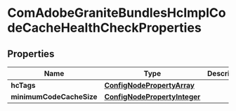 

# ComAdobeGraniteBundlesHcImplCodeCacheHealthCheckProperties

## Properties

Name | Type | Description | Notes
------------ | ------------- | ------------- | -------------
**hcTags** | [**ConfigNodePropertyArray**](ConfigNodePropertyArray.md) |  |  [optional]
**minimumCodeCacheSize** | [**ConfigNodePropertyInteger**](ConfigNodePropertyInteger.md) |  |  [optional]



